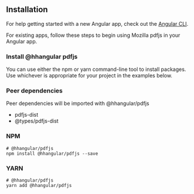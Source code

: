## Installation

For help getting started with a new Angular app, check out the [Angular CLI](https://cli.angular.io/).

For existing apps, follow these steps to begin using Mozilla pdfjs in your Angular app.

### Install @hhangular pdfjs

You can use either the npm or yarn command-line tool to install packages. Use whichever is appropriate for your project in the examples below.

### Peer dependencies

Peer dependencies will be imported with @hhangular/pdfjs

  - pdfjs-dist
  - @types/pdfjs-dist

### NPM

```jshelllanguage
# @hhangular/pdfjs
npm install @hhangular/pdfjs --save 
```

### YARN

```jshelllanguage
# @hhangular/pdfjs
yarn add @hhangular/pdfjs
```
